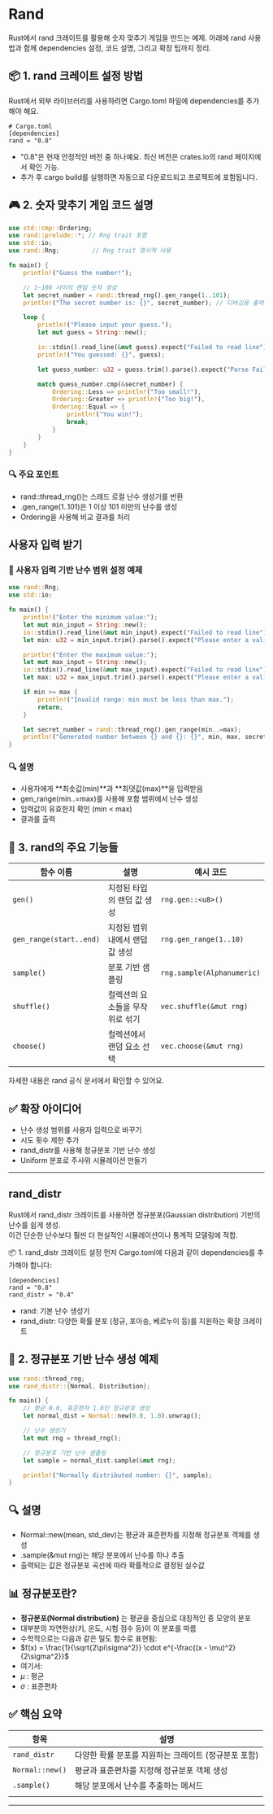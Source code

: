 # Rand
Rust에서 rand 크레이트를 활용해 숫자 맞추기 게임을 만드는 예제. 
아래에 rand 사용법과 함께 dependencies 설정, 코드 설명, 그리고 확장 팁까지 정리.

## 📦 1. rand 크레이트 설정 방법
Rust에서 외부 라이브러리를 사용하려면 Cargo.toml 파일에 dependencies를 추가해야 해요.
```
# Cargo.toml
[dependencies]
rand = "0.8"
```

- "0.8"은 현재 안정적인 버전 중 하나예요. 최신 버전은 crates.io의 rand 페이지에서 확인 가능.
- 추가 후 cargo build를 실행하면 자동으로 다운로드되고 프로젝트에 포함됩니다.

## 🎮 2. 숫자 맞추기 게임 코드 설명
```rust
use std::cmp::Ordering;
use rand::prelude::*; // Rng trait 포함
use std::io;
use rand::Rng;         // Rng trait 명시적 사용

fn main() {
    println!("Guess the number!");

    // 1~100 사이의 랜덤 숫자 생성
    let secret_number = rand::thread_rng().gen_range(1..101);
    println!("The secret number is: {}", secret_number); // 디버깅용 출력

    loop {
        println!("Please input your guess.");
        let mut guess = String::new();

        io::stdin().read_line(&mut guess).expect("Failed to read line");
        println!("You guessed: {}", guess);

        let guess_number: u32 = guess.trim().parse().expect("Parse Failed");

        match guess_number.cmp(&secret_number) {
            Ordering::Less => println!("Too small!"),
            Ordering::Greater => println!("Too big!"),
            Ordering::Equal => {
                println!("You win!");
                break;
            }
        }
    }
}
```

### 🔍 주요 포인트
- rand::thread_rng()는 스레드 로컬 난수 생성기를 반환
- .gen_range(1..101)은 1 이상 101 미만의 난수를 생성
- Ordering을 사용해 비교 결과를 처리


## 사용자 입력 받기
### 🎯 사용자 입력 기반 난수 범위 설정 예제
```rust
use rand::Rng;
use std::io;

fn main() {
    println!("Enter the minimum value:");
    let mut min_input = String::new();
    io::stdin().read_line(&mut min_input).expect("Failed to read line");
    let min: u32 = min_input.trim().parse().expect("Please enter a valid number");

    println!("Enter the maximum value:");
    let mut max_input = String::new();
    io::stdin().read_line(&mut max_input).expect("Failed to read line");
    let max: u32 = max_input.trim().parse().expect("Please enter a valid number");

    if min >= max {
        println!("Invalid range: min must be less than max.");
        return;
    }

    let secret_number = rand::thread_rng().gen_range(min..=max);
    println!("Generated number between {} and {}: {}", min, max, secret_number);
}

```

### 🔍 설명
- 사용자에게 **최솟값(min)**과 **최댓값(max)**을 입력받음
- gen_range(min..=max)를 사용해 포함 범위에서 난수 생성
- 입력값이 유효한지 확인 (min < max)
- 결과를 출력



## 🧪 3. rand의 주요 기능들

| 함수 이름               | 설명                            | 예시 코드                      |
|------------------------|----------------------------------|--------------------------------|
| `gen()`                | 지정된 타입의 랜덤 값 생성       | `rng.gen::<u8>()`              |
| `gen_range(start..end)`| 지정된 범위 내에서 랜덤 값 생성  | `rng.gen_range(1..10)`         |
| `sample()`             | 분포 기반 샘플링                 | `rng.sample(Alphanumeric)`     |
| `shuffle()`            | 컬렉션의 요소들을 무작위로 섞기  | `vec.shuffle(&mut rng)`        |
| `choose()`             | 컬렉션에서 랜덤 요소 선택        | `vec.choose(&mut rng)`         |


자세한 내용은 rand 공식 문서에서 확인할 수 있어요.

## ✅ 확장 아이디어
- 난수 생성 범위를 사용자 입력으로 바꾸기
- 시도 횟수 제한 추가
- rand_distr를 사용해 정규분포 기반 난수 생성
- Uniform 분포로 주사위 시뮬레이션 만들기

---

## rand_distr
Rust에서 rand_distr 크레이트를 사용하면 정규분포(Gaussian distribution) 기반의 난수를 쉽게 생성.  
이건 단순한 난수보다 훨씬 더 현실적인 시뮬레이션이나 통계적 모델링에 적합.

📦 1. rand_distr 크레이트 설정
먼저 Cargo.toml에 다음과 같이 dependencies를 추가해야 합니다:
```
[dependencies]
rand = "0.8"
rand_distr = "0.4"
```

- rand: 기본 난수 생성기
- rand_distr: 다양한 확률 분포 (정규, 포아송, 베르누이 등)를 지원하는 확장 크레이트

## 🧪 2. 정규분포 기반 난수 생성 예제
```rust
use rand::thread_rng;
use rand_distr::{Normal, Distribution};

fn main() {
    // 평균 0.0, 표준편차 1.0인 정규분포 생성
    let normal_dist = Normal::new(0.0, 1.0).unwrap();

    // 난수 생성기
    let mut rng = thread_rng();

    // 정규분포 기반 난수 샘플링
    let sample = normal_dist.sample(&mut rng);

    println!("Normally distributed number: {}", sample);
}
```

## 🔍 설명
- Normal::new(mean, std_dev)는 평균과 표준편차를 지정해 정규분포 객체를 생성
- .sample(&mut rng)는 해당 분포에서 난수를 하나 추출
- 출력되는 값은 정규분포 곡선에 따라 확률적으로 결정된 실수값

## 📊 정규분포란?
- **정규분포(Normal distribution)** 는 평균을 중심으로 대칭적인 종 모양의 분포
- 대부분의 자연현상(키, 온도, 시험 점수 등)이 이 분포를 따름
- 수학적으로는 다음과 같은 밀도 함수로 표현됨:
- $f(x) = \frac{1}{\sqrt{2\pi\sigma^2}} \cdot e^{-\frac{(x - \mu)^2}{2\sigma^2}}$
- 여기서:
- $\mu$ : 평균
- $\sigma$ : 표준편차


## ✅ 핵심 요약
| 항목             | 설명 |
|------------------|------|
| `rand_distr`     | 다양한 확률 분포를 지원하는 크레이트 (정규분포 포함) |
| `Normal::new()`  | 평균과 표준편차를 지정해 정규분포 객체 생성 |
| `.sample()`      | 해당 분포에서 난수를 추출하는 메서드 |
|                  |                                      |

---
